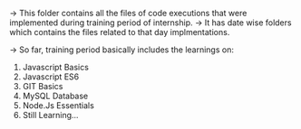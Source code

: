 -> This folder contains all the files of code executions that were implemented during training period of internship.
-> It has date wise folders which contains the files related to that day implmentations.

-> So far, training period basically includes the learnings on:
1. Javascript Basics
2. Javascript ES6
3. GIT Basics
4. MySQL Database
5. Node.Js Essentials
6. Still Learning...